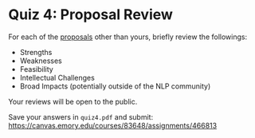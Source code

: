 # Quiz 4: Proposal Review

For each of the [proposals](../../projects/final_projects_2021.md) other than yours, briefly review the followings:

* Strengths
* Weaknesses
* Feasibility
* Intellectual Challenges
* Broad Impacts (potentially outside of the NLP community)

Your reviews will be open to the public.

Save your answers in `quiz4.pdf` and submit: https://canvas.emory.edu/courses/83648/assignments/466813
